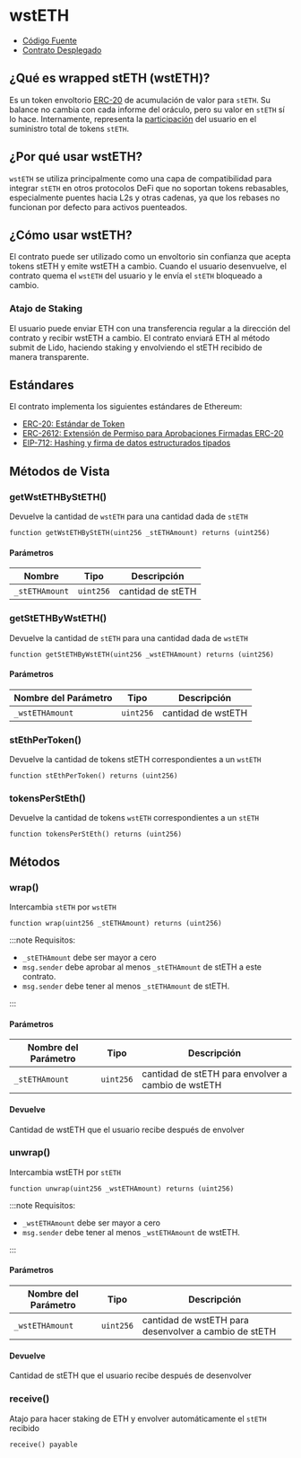 # wstETH

- [Código Fuente](https://github.com/lidofinance/lido-dao/blob/master/contracts/0.6.12/WstETH.sol)
- [Contrato Desplegado](https://etherscan.io/token/0x7f39c581f595b53c5cb19bd0b3f8da6c935e2ca0)

## ¿Qué es wrapped stETH (wstETH)?

Es un token envoltorio [ERC-20](https://eips.ethereum.org/EIPS/eip-20) de acumulación de valor para `stETH`. Su balance no cambia con cada informe del oráculo, pero su valor en `stETH` sí lo hace. Internamente, representa la [participación](https://lidofinance.github.io/docs/guides/lido-tokens-integration-guide#steth-internals-share-mechanics) del usuario en el suministro total de tokens `stETH`.

## ¿Por qué usar wstETH?

`wstETH` se utiliza principalmente como una capa de compatibilidad para integrar `stETH` en otros protocolos DeFi que no soportan tokens rebasables, especialmente puentes hacia L2s y otras cadenas, ya que los rebases no funcionan por defecto para activos puenteados.

## ¿Cómo usar wstETH?

El contrato puede ser utilizado como un envoltorio sin confianza que acepta tokens stETH y emite wstETH a cambio. Cuando el usuario desenvuelve, el contrato quema el `wstETH` del usuario y le envía el `stETH` bloqueado a cambio.

### Atajo de Staking

El usuario puede enviar ETH con una transferencia regular a la dirección del contrato y recibir wstETH a cambio. El contrato enviará ETH al método submit de Lido, haciendo staking y envolviendo el stETH recibido de manera transparente.

## Estándares

El contrato implementa los siguientes estándares de Ethereum:

- [ERC-20: Estándar de Token](https://eips.ethereum.org/EIPS/eip-20)
- [ERC-2612: Extensión de Permiso para Aprobaciones Firmadas ERC-20](https://eips.ethereum.org/EIPS/eip-2612)
- [EIP-712: Hashing y firma de datos estructurados tipados](https://eips.ethereum.org/EIPS/eip-712)

## Métodos de Vista

### getWstETHByStETH()

Devuelve la cantidad de `wstETH` para una cantidad dada de `stETH`

```sol
function getWstETHByStETH(uint256 _stETHAmount) returns (uint256)
```

#### Parámetros

| Nombre           | Tipo      | Descripción     |
| ---------------- | --------- | --------------- |
| `_stETHAmount`   | `uint256` | cantidad de stETH |

### getStETHByWstETH()

Devuelve la cantidad de `stETH` para una cantidad dada de `wstETH`

```sol
function getStETHByWstETH(uint256 _wstETHAmount) returns (uint256)
```

#### Parámetros

| Nombre del Parámetro | Tipo      | Descripción     |
| -------------------- | --------- | --------------- |
| `_wstETHAmount`      | `uint256` | cantidad de wstETH |

### stEthPerToken()

Devuelve la cantidad de tokens stETH correspondientes a un `wstETH`

```sol
function stEthPerToken() returns (uint256)
```

### tokensPerStEth()

Devuelve la cantidad de tokens `wstETH` correspondientes a un `stETH`

```sol
function tokensPerStEth() returns (uint256)
```

## Métodos

### wrap()

Intercambia `stETH` por `wstETH`

```sol
function wrap(uint256 _stETHAmount) returns (uint256)
```

:::note
Requisitos:

- `_stETHAmount` debe ser mayor a cero
- `msg.sender` debe aprobar al menos `_stETHAmount` de stETH a este contrato.
- `msg.sender` debe tener al menos `_stETHAmount` de stETH.

:::

#### Parámetros

| Nombre del Parámetro | Tipo      | Descripción                                    |
| -------------------- | --------- | ---------------------------------------------- |
| `_stETHAmount`       | `uint256` | cantidad de stETH para envolver a cambio de wstETH |

#### Devuelve

Cantidad de wstETH que el usuario recibe después de envolver

### unwrap()

Intercambia wstETH por `stETH`

```sol
function unwrap(uint256 _wstETHAmount) returns (uint256)
```

:::note
Requisitos:

- `_wstETHAmount` debe ser mayor a cero
- `msg.sender` debe tener al menos `_wstETHAmount` de wstETH.

:::

#### Parámetros

| Nombre del Parámetro | Tipo      | Descripción                                    |
| -------------------- | --------- | ---------------------------------------------- |
| `_wstETHAmount`      | `uint256` | cantidad de wstETH para desenvolver a cambio de stETH |

#### Devuelve

Cantidad de stETH que el usuario recibe después de desenvolver

### receive()

Atajo para hacer staking de ETH y envolver automáticamente el `stETH` recibido

```sol
receive() payable
```